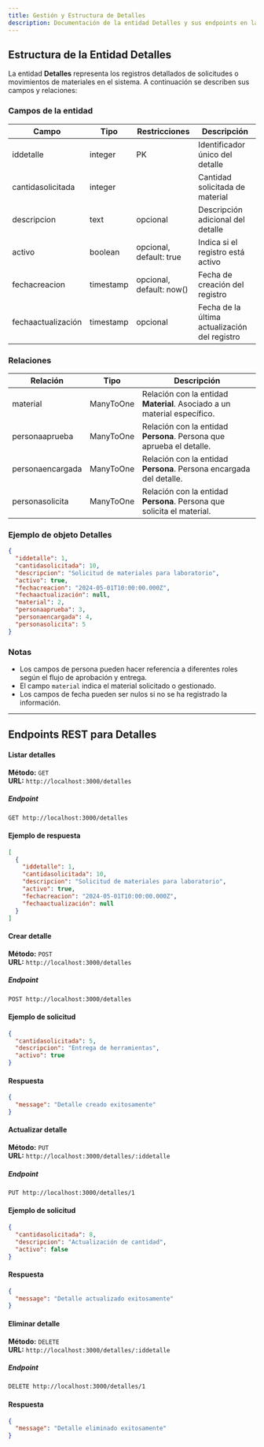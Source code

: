 ```yaml
---
title: Gestión y Estructura de Detalles
description: Documentación de la entidad Detalles y sus endpoints en la base de datos
---
```


## Estructura de la Entidad Detalles

La entidad **Detalles** representa los registros detallados de solicitudes o movimientos de materiales en el sistema. A continuación se describen sus campos y relaciones:

### Campos de la entidad

| Campo              | Tipo      | Restricciones            | Descripción                                                        |
|--------------------|-----------|--------------------------|--------------------------------------------------------------------|
| iddetalle          | integer   | PK                       | Identificador único del detalle                                    |
| cantidasolicitada  | integer   |                          | Cantidad solicitada de material                                    |
| descripcion        | text      | opcional                 | Descripción adicional del detalle                                  |
| activo             | boolean   | opcional, default: true  | Indica si el registro está activo                                  |
| fechacreacion      | timestamp | opcional, default: now() | Fecha de creación del registro                                     |
| fechaactualización | timestamp | opcional                 | Fecha de la última actualización del registro                      |

### Relaciones

| Relación           | Tipo       | Descripción                                                                     |
|--------------------|------------|---------------------------------------------------------------------------------|
| material           | ManyToOne  | Relación con la entidad **Material**. Asociado a un material específico.        |
| personaaprueba     | ManyToOne  | Relación con la entidad **Persona**. Persona que aprueba el detalle.            |
| personaencargada   | ManyToOne  | Relación con la entidad **Persona**. Persona encargada del detalle.             |
| personasolicita    | ManyToOne  | Relación con la entidad **Persona**. Persona que solicita el material.          |

### Ejemplo de objeto Detalles

```json
{
  "iddetalle": 1,
  "cantidasolicitada": 10,
  "descripcion": "Solicitud de materiales para laboratorio",
  "activo": true,
  "fechacreacion": "2024-05-01T10:00:00.000Z",
  "fechaactualización": null,
  "material": 2,
  "personaaprueba": 3,
  "personaencargada": 4,
  "personasolicita": 5
}
```

### Notas

- Los campos de persona pueden hacer referencia a diferentes roles según el flujo de aprobación y entrega.
- El campo `material` indica el material solicitado o gestionado.
- Los campos de fecha pueden ser nulos si no se ha registrado la información.

---

## Endpoints REST para Detalles

#### Listar detalles

**Método:** `GET`  
**URL:** `http://localhost:3000/detalles`

##### Endpoint

```bash
GET http://localhost:3000/detalles
```

#### Ejemplo de respuesta

```json
[
  {
    "iddetalle": 1,
    "cantidasolicitada": 10,
    "descripcion": "Solicitud de materiales para laboratorio",
    "activo": true,
    "fechacreacion": "2024-05-01T10:00:00.000Z",
    "fechaactualización": null
  }
]
```

#### Crear detalle

**Método:** `POST`  
**URL:** `http://localhost:3000/detalles`

##### Endpoint

```bash
POST http://localhost:3000/detalles
```

#### Ejemplo de solicitud

```json
{
  "cantidasolicitada": 5,
  "descripcion": "Entrega de herramientas",
  "activo": true
}
```

#### Respuesta

```json
{
  "message": "Detalle creado exitosamente"
}
```

#### Actualizar detalle

**Método:** `PUT`  
**URL:** `http://localhost:3000/detalles/:iddetalle`

##### Endpoint

```bash
PUT http://localhost:3000/detalles/1
```

#### Ejemplo de solicitud

```json
{
  "cantidasolicitada": 8,
  "descripcion": "Actualización de cantidad",
  "activo": false
}
```

#### Respuesta

```json
{
  "message": "Detalle actualizado exitosamente"
}
```

#### Eliminar detalle

**Método:** `DELETE`  
**URL:** `http://localhost:3000/detalles/:iddetalle`

##### Endpoint

```bash
DELETE http://localhost:3000/detalles/1
```

#### Respuesta

```json
{
  "message": "Detalle eliminado exitosamente"
}
```
